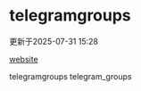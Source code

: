 # telegramgroups
更新于2025-07-31 15:28

[website](https://allgroups.github.io/telegramgroups/)

telegramgroups
telegram_groups
